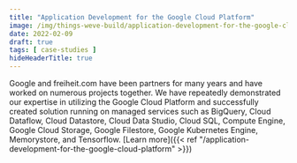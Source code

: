 ```yaml
---
title: "Application Development for the Google Cloud Platform"
image: /img/things-weve-build/application-development-for-the-google-cloud-platform.webp
date: 2022-02-09
draft: true
tags: [ case-studies ]
hideHeaderTitle: true
---
```


Google and freiheit.com have been partners for many years and have worked on numerous projects together. We have repeatedly demonstrated our expertise in utilizing the Google Cloud Platform and successfully created solution running on managed services such as BigQuery, Cloud Dataflow, Cloud Datastore, Cloud Data Studio, Cloud SQL, Compute Engine, Google Cloud Storage, Google Filestore, Google Kubernetes Engine, Memorystore, and Tensorflow.
[Learn more]({{< ref "/application-development-for-the-google-cloud-platform" >}})
